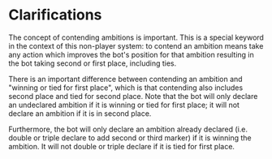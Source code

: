 # Clarifications

The concept of contending ambitions is important. This is a special keyword in the context of this non-player system: to contend an ambition means take any action which improves the bot's position for that ambition resulting in the bot taking second or first place, including ties.

There is an important difference between contending an ambition and "winning or tied for first place", which is that contending also includes second place and tied for second place. Note that the bot will only declare an undeclared ambition if it is winning or tied for first place; it will not declare an ambition if it is in second place.

Furthermore, the bot will only declare an ambition already declared (i.e. double or triple declare to add second or third marker) if it is winning the ambition. It will not double or triple declare if it is tied for first place.

<div class="pagebreak"> </div>
